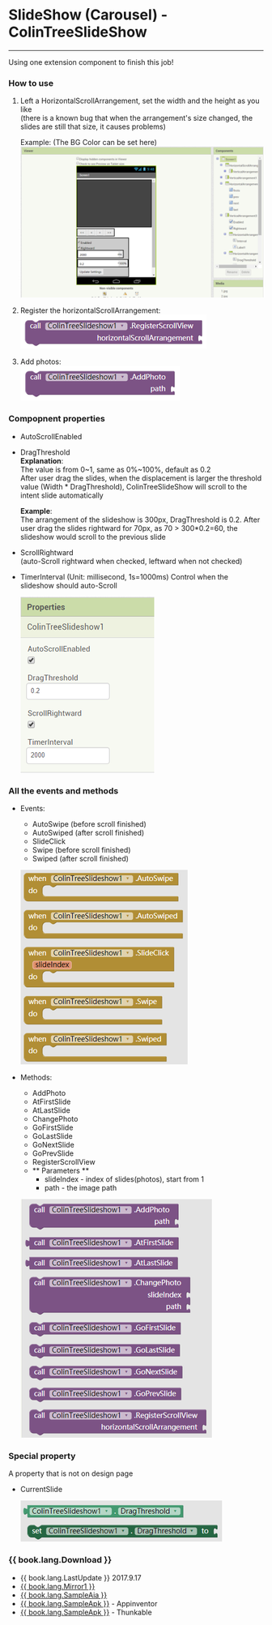# SlideShow (Carousel) - ColinTreeSlideShow

---

Using one extension component to finish this job!

### How to use

1. Left a HorizontalScrollArrangement, set the width and the height as you like  
   (there is a known bug that when the arrangement's size changed, the slides are still that size, it causes problems)  

   Example: (The BG Color can be set here)  
   ![](../images/ColinTreeSlideShow/DesignPageScreenshot.png)

2. Register the horizontalScrollArrangement:  
   ![](../images/ColinTreeSlideShow/register.png)

3. Add photos:  
   ![](../images/ColinTreeSlideShow/AddPhoto.png)



### Compopnent properties

* AutoScrollEnabled
* DragThreshold  
  **Explanation**:  
  The value is from 0~1, same as 0%~100%, default as 0.2  
  After user drag the slides, when the displacement is larger the threshold value (Width * DragThreshold), ColinTreeSlideShow will scroll to the intent slide automatically  

  **Example**:  
  The arrangement of the slideshow is 300px, DragThreshold is 0.2. After user drag the slides rightward for 70px, as 70 > 300*0.2=60, the slideshow would scroll to the previous slide
* ScrollRightward  
  (auto-Scroll rightward when checked, leftward when not checked)  
* TimerInterval (Unit: millisecond, 1s=1000ms)
  Control when the slideshow should auto-Scroll  
  
  ![](../images/ColinTreeSlideShow/Properties.png)


### All the events and methods

* Events:
  * AutoSwipe (before scroll finished)
  * AutoSwiped (after scroll finished)
  * SlideClick
  * Swipe (before scroll finished)
  * Swiped (after scroll finished)

  ![](../images/ColinTreeSlideShow/Events.png)

* Methods:
  * AddPhoto
  * AtFirstSlide
  * AtLastSlide
  * ChangePhoto
  * GoFirstSlide
  * GoLastSlide
  * GoNextSlide
  * GoPrevSlide
  * RegisterScrollView
  * ** Parameters **
    * slideIndex - index of slides(photos), start from 1
    * path - the image path

  ![](../images/ColinTreeSlideShow/Methods.png)

### Special property

A property that is not on design page
* CurrentSlide

  ![](../images/ColinTreeSlideShow/CurrentSlide.png)



### {{ book.lang.Download }}  
* {{ book.lang.LastUpdate }} 2017.9.17
* <a href="/aix/cn.colintree.aix.ColinTreeSlideshow.aix" target="_blank">{{ book.lang.Mirror1 }}</a>
* [{{ book.lang.SampleAia }}](https://github.com/ColinTree/aix_colintree_cn/releases/download/ColinTreeSlideShow/ColinTreeSlideshowTest.aia)  
* [{{ book.lang.SampleApk }}](https://github.com/ColinTree/aix_colintree_cn/releases/download/ColinTreeSlideShow/ColinTreeSlideshowTest.apk) - Appinventor  
* [{{ book.lang.SampleApk }}](https://github.com/ColinTree/aix_colintree_cn/releases/download/ColinTreeSlideShow/ColinTreeSlideshowTest_thunkable.apk) - Thunkable  